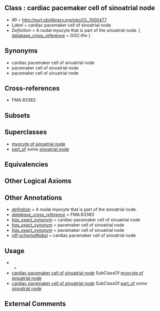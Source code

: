 
## Class : cardiac pacemaker cell of sinoatrial node

 * *IRI* = http://purl.obolibrary.org/obo/CL_1000477
 * *Label* = cardiac pacemaker cell of sinoatrial node
 * *Definition* = A nodal myocyte that is part of the sinoatrial node. [ [database_cross_reference](../../ef/oboInOwl#hasDbXref.md) = GOC:tfm ]

## Synonyms

 * cardiac pacemaker cell of sinuatrial node
 * pacemaker cell of sinoatrial node
 * pacemaker cell of sinuatrial node

## Cross-references

 * FMA:83383

## Subsets


## Superclasses

 * [myocyte of sinoatrial node](../../CL/09/CL_1000409.md)
 * [part_of](../../BFO/50/BFO_0000050.md) some [sinoatrial node](../../UBERON/51/UBERON_0002351.md)

## Equivalencies


## Other Logical Axioms


## Other Annotations

 * *[definition](../../IAO/15/IAO_0000115.md)* = A nodal myocyte that is part of the sinoatrial node.
 * *[database_cross_reference](../../ef/oboInOwl#hasDbXref.md)* = FMA:83383
 * *[has_exact_synonym](../../ym/oboInOwl#hasExactSynonym.md)* = cardiac pacemaker cell of sinuatrial node
 * *[has_exact_synonym](../../ym/oboInOwl#hasExactSynonym.md)* = pacemaker cell of sinoatrial node
 * *[has_exact_synonym](../../ym/oboInOwl#hasExactSynonym.md)* = pacemaker cell of sinuatrial node
 * *[rdf-schema#label](../../el/rdf-schema#label.md)* = cardiac pacemaker cell of sinoatrial node

## Usage

 * -
 * [cardiac pacemaker cell of sinoatrial node](../../CL/77/CL_1000477.md) SubClassOf [myocyte of sinoatrial node](../../CL/09/CL_1000409.md)
 * [cardiac pacemaker cell of sinoatrial node](../../CL/77/CL_1000477.md) SubClassOf [part_of](../../BFO/50/BFO_0000050.md) some [sinoatrial node](../../UBERON/51/UBERON_0002351.md)

## External Comments

